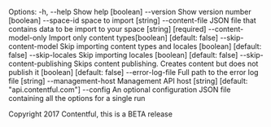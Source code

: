 Options:
  -h, --help                 Show help                                 [boolean]
  --version                  Show version number                       [boolean]
  --space-id                 space to import                            [string]
  --content-file             JSON file that contains data to be import to your
                             space                           [string] [required]
  --content-model-only       Import only content types[boolean] [default: false]
  --skip-content-model       Skip importing content types and locales
                                                      [boolean] [default: false]
  --skip-locales             Skip importing locales   [boolean] [default: false]
  --skip-content-publishing  Skips content publishing. Creates content but does
                             not publish it           [boolean] [default: false]
  --error-log-file           Full path to the error log file            [string]
  --management-host          Management API host
                                        [string] [default: "api.contentful.com"]
  --config                   An optional configuration JSON file containing all
                             the options for a single run

Copyright 2017 Contentful, this is a BETA release